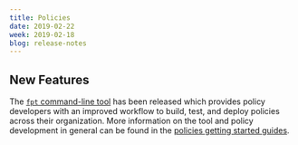 ```yaml
---
title: Policies
date: 2019-02-22
week: 2019-02-18
blog: release-notes
---
```


## New Features

The [`fpt` command-line tool](https://github.com/rightscale/policy_sdk/tree/master/cmd/fpt) has been released which provides policy developers with an improved workflow to build, test, and deploy policies across their organization. More information on the tool and policy development in general can be found in the [policies getting started guides](/policies/getting_started).

